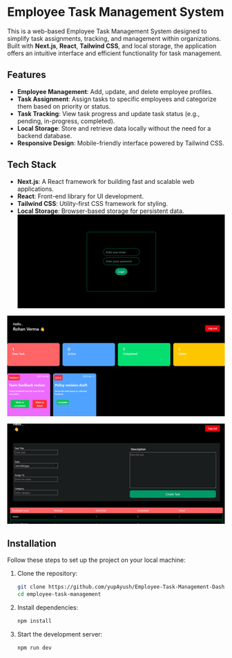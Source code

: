 # Employee Task Management System

This is a web-based Employee Task Management System designed to simplify task assignments, tracking, and management within organizations. Built with **Next.js**, **React**, **Tailwind CSS**, and local storage, the application offers an intuitive interface and efficient functionality for task management.

## Features

- **Employee Management**: Add, update, and delete employee profiles.
- **Task Assignment**: Assign tasks to specific employees and categorize them based on priority or status.
- **Task Tracking**: View task progress and update task status (e.g., pending, in-progress, completed).
- **Local Storage**: Store and retrieve data locally without the need for a backend database.
- **Responsive Design**: Mobile-friendly interface powered by Tailwind CSS.

## Tech Stack

- **Next.js**: A React framework for building fast and scalable web applications.
- **React**: Front-end library for UI development.
- **Tailwind CSS**: Utility-first CSS framework for styling.
- **Local Storage**: Browser-based storage for persistent data.
![Login Page](images/login.png)


![Employee page](images/employee.png)

![Admin page](images/admin.png)










## Installation

Follow these steps to set up the project on your local machine:

1. Clone the repository:
    ```bash
    git clone https://github.com/yupAyush/Employee-Task-Management-Dashboard.git
    cd employee-task-management
    ```

2. Install dependencies:
    ```bash
    npm install
    ```

3. Start the development server:
    ```bash
    npm run dev
    ```



